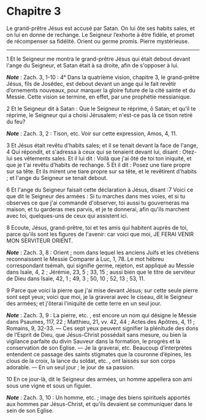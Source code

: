 # Chapitre 3

Le grand-prêtre Jésus est accusé par Satan.
On lui ôte ses habits sales, et on lui en donne de rechange.
Le Seigneur l’exhorte à être fidèle, et promet de récompenser sa fidélité.
Orient ou germe promis.
Pierre mystérieuse.

***

1 Et le Seigneur me montra le grand-prêtre Jésus qui était debout devant l'ange du Seigneur, et Satan était à sa droite, afin de s'opposer à lui.

***Note*** :  Zach. 3, 1-10 : 4° Dans la quatrième vision, chapitre 3, le grand-prêtre Jésus, fils de Josédec, est debout devant un ange qui le fait revêtir d’ornements nouveaux, pour marquer la gloire future de la cité sainte et du Messie. Cette vision se termine, en effet, par une prophétie messianique.

2 Et le Seigneur dit à Satan : Que le Seigneur te réprime, ô Satan; et qu'il te réprime, le Seigneur qui a choisi Jérusalem; n'est-ce pas là ce tison retiré du feu?

***Note*** :  Zach. 3, 2 : Tison, etc. Voir sur cette expression, Amos, 4, 11.


3 Et Jésus était revêtu d'habits sales; et il se tenait devant la face de l'ange, 4 Qui répondit, et s'adressa à ceux qui se tenaient devant lui, disant : Otez-lui ses vêtements sales. Et il lui dit : Voilà que j'ai ôté de toi ton iniquité, et que je t'ai revêtu d'habits de rechange. 5 Et il dit : Posez une tiare propre sur sa tête. Et ils mirent une tiare propre sur sa tête, et le revêtirent d'habits ; et l'ange du Seigneur se tenait debout.


6 Et l'ange du Seigneur faisait cette déclaration à Jésus, disant :7 Voici ce que dit le Seigneur des armées : Si tu marches dans mes voies, et si tu observes ce que j'ai commandé d'observer, toi aussi tu gouverneras ma maison, et tu garderas mes parvis, et je te donnerai, afin qu'ils marchent avec toi, quelques-uns de ceux qui assistent ici.


8 Ecoute, Jésus, grand-prêtre, toi et tes amis qui habitent auprès de toi, parce qu'ils sont les figures de l'avenir: car voici que moi, JE FERAI VENIR MON SERVITEUR ORIENT.

***Note*** :  Zach. 3, 8 : Orient ; nom dans lequel les anciens Juifs et les chrétiens reconnaissent le Messie Comparer à Luc, 1, 78. Le mot hébreu correspondant tsémah, qui signifie germe, rejeton, est appliqué au Messie dans Isaïe, 4, 2 ; Jérémie, 23, 5 ; 33, 15 ; aussi bien que le titre de serviteur de Dieu dans Isaïe, 42, 1 ; 49, 3 ; 50, 10 ; 52, 13 ; 53, 11.

9 Parce que voici la pierre que j'ai mise devant Jésus; sur cette seule pierre sont sept yeux; voici que moi, je la graverai avec le ciseau, dit le Seigneur des armées; et j'ôterai l'iniquité de cette terre en un seul jour.

***Note*** :  Zach. 3, 9 : La pierre, etc. , est encore un nom qui désigne le Messie dans Psaumes, 117, 22 ; Matthieu, 21, vv. 42, 44 ; Actes des Apôtres, 4, 11 ; Romains, 9, 32-33. ― Ces sept yeux peuvent signifier la plénitude des dons de l’Esprit de Dieu, que Jésus-Christ possédait sans mesure, ou bien la vigilance parfaite du divin Sauveur dans la formation, le progrès et la conservation de son Eglise. ― Je la graverai, etc. Beaucoup d’interprètes entendent ce passage des saints stigmates que la couronne d’épines, les clous de la croix, la lance du soldat, etc. , ont laissés sur son corps adorable. ― En un seul jour ; le jour de sa passion.


10 En ce jour-là, dit le Seigneur des armées, un homme appellera son ami sous une vigne et sous un figuier.

***Note*** :  Zach. 3, 10 : Un homme, etc. ; image des biens spirituels apportés aux hommes par Jésus-Christ, et qu’ils devaient se communiquer dans le sein de son Eglise.

